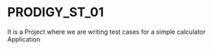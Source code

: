 # PRODIGY_ST_01
It is a Project where we are writing test cases for a simple calculator Application
